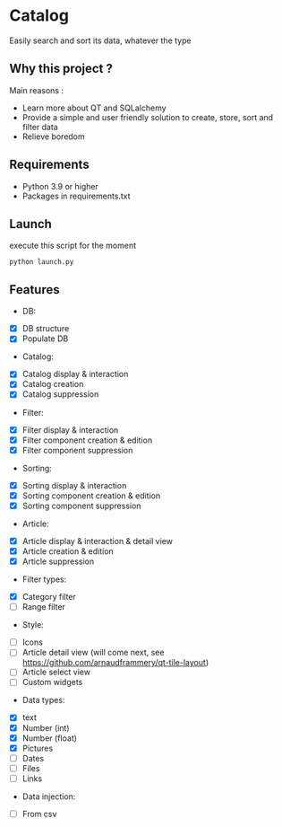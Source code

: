 # Catalog
Easily search and sort its data, whatever the type

## Why this project ?

Main reasons :
- Learn more about QT and SQLalchemy
- Provide a simple and user friendly solution to create, store, sort and filter data
- Relieve boredom

## Requirements

- Python 3.9 or higher  
- Packages in requirements.txt

## Launch

execute this script for the moment
````shell script
python launch.py
````

## Features

- DB:
- [x] DB structure
- [x] Populate DB
- Catalog:
- [x] Catalog display & interaction
- [x] Catalog creation
- [x] Catalog suppression
- Filter:
- [x] Filter display & interaction
- [x] Filter component creation & edition
- [x] Filter component suppression
- Sorting:
- [x] Sorting display & interaction
- [x] Sorting component creation & edition
- [x] Sorting component suppression
- Article:
- [x] Article display & interaction & detail view
- [x] Article creation & edition
- [x] Article suppression
- Filter types:
- [x] Category filter
- [ ] Range filter
- Style:
- [ ] Icons
- [ ] Article detail view (will come next, see https://github.com/arnaudframmery/qt-tile-layout)
- [ ] Article select view
- [ ] Custom widgets
- Data types:
- [x] text
- [x] Number (int)
- [x] Number (float)
- [x] Pictures
- [ ] Dates
- [ ] Files
- [ ] Links
- Data injection:
- [ ] From csv
